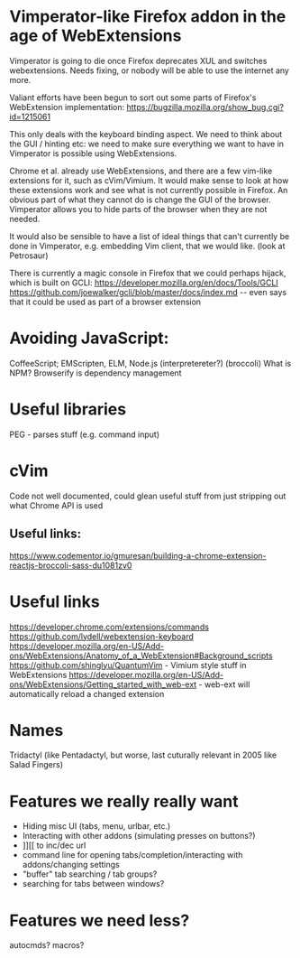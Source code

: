 # Vimperator-like Firefox addon in the age of WebExtensions

Vimperator is going to die once Firefox deprecates XUL and switches webextensions. Needs fixing, or nobody will be able to use the internet any more.

Valiant efforts have been begun to sort out some parts of Firefox's WebExtension implementation:
https://bugzilla.mozilla.org/show_bug.cgi?id=1215061

This only deals with the keyboard binding aspect. We need to think about the GUI / hinting etc: we need to make sure everything we want to have in Vimperator is possible using WebExtensions.


Chrome et al. already use WebExtensions, and there are a few vim-like extensions for it, such as cVim/Vimium. It would make sense to look at how these extensions work and see what is not currently possible in Firefox. An obvious part of what they cannot do is change the GUI of the browser. Vimperator allows you to hide parts of the browser when they are not needed.


It would also be sensible to have a list of ideal things that can't currently be done in Vimperator, e.g. embedding Vim client, that we would like. (look at Petrosaur)


There is currently a magic console in Firefox that we could perhaps hijack, which is built on GCLI:
https://developer.mozilla.org/en/docs/Tools/GCLI
https://github.com/joewalker/gcli/blob/master/docs/index.md -- even says that it could be used as part of a browser extension

# Avoiding JavaScript:
CoffeeScript; EMScripten, ELM, Node.js (interpretereter?)
(broccoli)
What is NPM? Browserify is dependency management

# Useful libraries
PEG - parses stuff (e.g. command input)

# cVim
Code not well documented, could glean useful stuff from just stripping out what Chrome API is used

## Useful links:
https://www.codementor.io/gmuresan/building-a-chrome-extension-reactjs-broccoli-sass-du1081zv0



# Useful links
https://developer.chrome.com/extensions/commands
https://github.com/lydell/webextension-keyboard
https://developer.mozilla.org/en-US/Add-ons/WebExtensions/Anatomy_of_a_WebExtension#Background_scripts
https://github.com/shinglyu/QuantumVim - Vimium style stuff in WebExtensions
https://developer.mozilla.org/en-US/Add-ons/WebExtensions/Getting_started_with_web-ext - web-ext will automatically reload a changed extension


# Names
Tridactyl (like Pentadactyl, but worse, last cuturally relevant in 2005 like Salad Fingers)

# Features we really really want
- Hiding misc UI (tabs, menu, urlbar, etc.)
- Interacting with other addons (simulating presses on buttons?)
- ]][[ to inc/dec url
- command line for opening tabs/completion/interacting with addons/changing settings
- "buffer" tab searching / tab groups?
- searching for tabs between windows?

# Features we need less?
autocmds?
macros?

